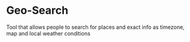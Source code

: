 # Geo-Search
Tool that allows people to search for places and exact info as timezone, map and local weather conditions
